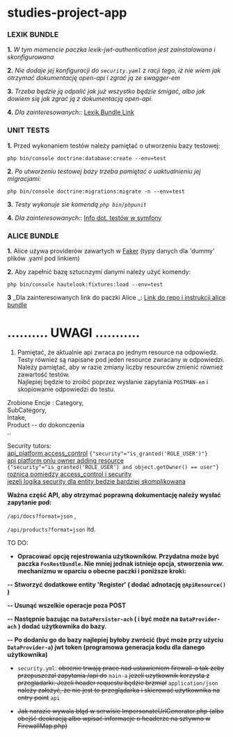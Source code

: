 # studies-project-app

### **LEXIK BUNDLE**
**1.** _W tym momencie paczka lexik-jwt-authentication jest zainstalowana i skonfigurowana_

**2.** _Nie dodaje jej konfiguracji do `security.yaml` z racji tego, iż nie wiem jak otrzymać dokumentację open-api i zgrać ją ze swagger-em_

**3.** _Trzeba będzie ją odpalić jak już wszystko będzie śmigać, albo jak dowiem się jak zgrać ją z dokumentacją open-api._

**4.** _Dla zainteresowanych:_: [Lexik Bundle Link](https://github.com/lexik/LexikJWTAuthenticationBundle/blob/2.x/Resources/doc/index.md#installation)

### **UNIT TESTS**
**1.** Przed wykonaniem testów należy pamiętać o utworzeniu bazy testowej:

`php bin/console doctrine:database:create --env=test`

**2.** _Po utworzeniu testowej bazy trzeba pamiętać o uaktualnieniu jej migracjami:_

`php bin/console doctrine:migrations:migrate -n --env=test`

**3.** _Testy wykonuje sie komendą `php bin/phpunit`_

**4.** _Dla zainteresowanych:_: [Info dot. testów w symfony](https://symfony.com/doc/current/the-fast-track/en/17-tests.html)

### **ALICE BUNDLE**

**1.** Alice używa providerów zawartych w [Faker](https://github.com/fzaninotto/Faker#formatters) (typy danych dla 'dummy' plików .yaml pod linkiem)

**2.** Aby zapełnić bazę sztucnzymi danymi należy użyć komendy:

`php bin/console hautelook:fixtures:load --env=test`

**3** _Dla zainteresowanych link do paczki Alice _: [Link do repo i instrukcji alice bundle](https://github.com/nelmio/alice/blob/master/doc/getting-started.md#basic-usage)

#  .......... **UWAGI** ...........

1. Pamiętać, że aktualnie api zwraca po jednym resource na odpowiedz.\
    Testy również są napisane pod jeden resource zwracany w odpowiedzi.\
    Należy pamiętać, aby w razie zmiany liczby resourców zmienić również zawartość testów.\
    Najlepiej będzie to zroibć poprzez wysłanie zapytania `POSTMAN-em` i skopiowanie odpowiedzi do testu.

   
Zrobione Encje : 
Category, \
SubCategory,\
Intake,\
Product -- do dokonczenia \
..



Security tutors:\
[api_platform access_control](https://symfonycasts.com/screencast/api-platform-security/acl-cheese-owner) `{"security"="is_granted('ROLE_USER')"}` \
[api platform onlu owner adding resource](https://symfonycasts.com/screencast/api-platform-security/acl-cheese-owner) `{"security"="is_granted('ROLE_USER') and object.getOwner() == user"}` \
[roznica pomiedzy access_control i security](https://symfonycasts.com/screencast/api-platform-security/previous-object) \
[jezeli logika security dla entity bedzie bardziej skomplikowana](https://symfonycasts.com/screencast/api-platform-security/access-control-voter#play)


**Ważna część API, aby otrzymać poprawną dokumentację należy wysłać zapytanie pod:**

`/api/docs?format=json` ,

`/api/products?format=json` itd.

TO DO: 

* **Opracować opcję rejestrowania użytkowników. Przydatna może być paczka `FosRestBundle`. Nie mniej jednak istnieje opcja, stworzenia ww. mechanizmu w oparciu o obecne paczki i poniższe kroki:** 

 **-- Stworzyć dodatkowe entity 'Register' ( dodać adnotację `@ApiResource()` )**

 **-- Usunąć wszelkie operacje poza POST**

 **-- Następnie bazując na `DataPersister-ach` ( i być może na `DataProvider-ach` ) dodać użytkownika do bazy.**

 **-- Po dodaniu go do bazy najlepiej byłoby zwrócić (być może przy użyciu `DataProvider-a`) jwt token (programowa generacja kodu dla danego użytkownika)**


* `security.yml`: 
~~obecnie trwają prace nad ustawieniem firewall-a tak zeby przepuszczal zapytania /api do~~ `main-a` ~~jezeli uzytkownik korzysta z przegladarki.
Jezeli header requestu będzie brzmiał~~ `application/json` ~~należy założyć, że nie jest to przeglądarka i skierować użytkownika na entry point~~ `api`


* ~~Jak narazie wywala błąd w serwisie ImpersonateUrlGenerator.php (albo obejść deokracją albo wpisać informacje o headerze na sztywno w FirewallMap.php)~~







